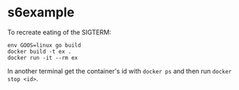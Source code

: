 # s6example

To recreate eating of the SIGTERM:

```
env GOOS=linux go build
docker build -t ex .
docker run -it --rm ex
```

In another terminal get the container's id with `docker ps` and then run `docker stop <id>`.
